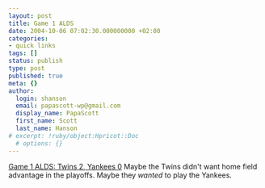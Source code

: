 ```yaml
---
layout: post
title: Game 1 ALDS
date: 2004-10-06 07:02:30.000000000 +02:00
categories:
- quick links
tags: []
status: publish
type: post
published: true
meta: {}
author:
  login: shanson
  email: papascott-wp@gmail.com
  display_name: PapaScott
  first_name: Scott
  last_name: Hanson
# excerpt: !ruby/object:Hpricot::Doc
  # options: {}
---
```

<p><a href="http://sports.yahoo.com/mlb/recap;_ylc=X3oDMTBpa2lpNnFzBF9TAzk1ODYxNzc3BHNlYwN0bQ--?gid=241005110" title="Yahoo! Sports - MLB - Twins 2, Yankees 0">Game 1 ALDS: Twins 2, Yankees 0</a> Maybe the Twins didn't want home field advantage in the playoffs. Maybe they <em>wanted</em> to play the Yankees.</p>
